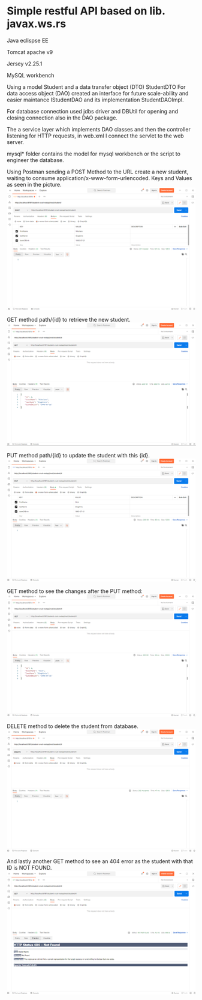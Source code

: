 # Simple restful API based on lib. javax.ws.rs

Java eclispse EE

Tomcat apache v9

Jersey v2.25.1

MySQL workbench

Using a model Student and a data transfer object (DTO) StudentDTO
For data access object (DAO) created an interface for future scale-ability and easier maintance IStudentDAO and its implementation StudentDAOImpl. 

For database connection used jdbs driver and DBUtil for opening and closing connection also in the DAO package.

The a service layer which implements DAO classes and then the controller listening for HTTP requests, in web.xml I connect the servlet to the web server.

mysql* folder contains the model for mysql workbench or the script to engineer the database.

Using Postman sending a POST Method to the URL create a new student, waiting to consume application/x-www-form-urlencoded. Keys and Values as seen in the picture.
![POST method creating a student](https://github.com/NickGiag/Java-simple-restAPI/blob/main/screenshots/POST%20createStudent.png)

GET method path/{id} to retrieve the new student.
![GET method to get a student](https://github.com/NickGiag/Java-simple-restAPI/blob/main/screenshots/GET%20getStudent.png)

PUT method path/{id} to update the student with this {id}.
![PUT method to update student with {id}](https://github.com/NickGiag/Java-simple-restAPI/blob/main/screenshots/PUT%20updateStudent.png)

GET method to see the changes after the PUT method:
![changes to the student after PUT method](https://github.com/NickGiag/Java-simple-restAPI/blob/main/screenshots/after%20PUT%20method.png)

DELETE method to delete the student from database.
![DELETE method to delete student](https://github.com/NickGiag/Java-simple-restAPI/blob/main/screenshots/DELETE%20deleteStudent.png)

And lastly another GET method to see an 404 error as the student with that ID is NOT FOUND.
![GET student not found](https://github.com/NickGiag/Java-simple-restAPI/blob/main/screenshots/after%20DELETE%20method.png)



